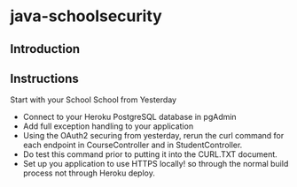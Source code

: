 # java-schoolsecurity

## Introduction

## Instructions

Start with your School School from Yesterday

* Connect to your Heroku PostgreSQL database in pgAdmin
* Add full exception handling to your application
* Using the OAuth2 securing from yesterday, rerun the curl command for each endpoint in CourseController and in StudentController.
* Do test this command prior to putting it into the CURL.TXT document.
* Set up you application to use HTTPS locally! so through the normal build process not through Heroku deploy.
